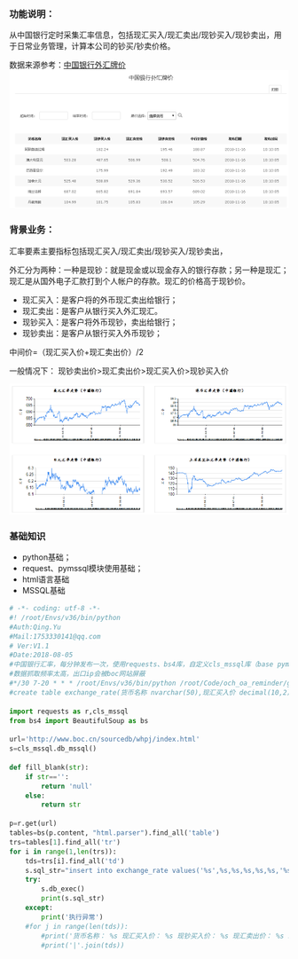 ### 功能说明：
从中国银行定时采集汇率信息，包括现汇买入/现汇卖出/现钞买入/现钞卖出，用于日常业务管理，计算本公司的钞买/钞卖价格。

数据来源参考：[中国银行外汇牌价](http://www.boc.cn/sourcedb/whpj/index.html)
![数据示例](https://github.com/QingYu2017/pic/blob/master/19.png)

### 背景业务：
汇率要素主要指标包括现汇买入/现汇卖出/现钞买入/现钞卖出，

外汇分为两种：一种是现钞：就是现金或以现金存入的银行存款；另一种是现汇；现汇是从国外电子汇款打到个人帐户的存款。现汇的价格高于现钞价。 
- 现汇买入：是客户将的外币现汇卖出给银行；
- 现汇卖出：是客户从银行买入外汇现汇。
- 现钞买入：是客户将外币现钞，卖出给银行；
- 现钞卖出：是客户从银行买入外币现钞；

中间价=（现汇买入价+现汇卖出价）/2 

一般情况下： 现钞卖出价>现汇卖出价>现汇买入价>现钞买入价

![采集数据](https://github.com/QingYu2017/pic/blob/master/18.png)

### 基础知识
- python基础；
- request、pymssql模块使用基础；
- html语言基础
- MSSQL基础

```python
# -*- coding: utf-8 -*- 
#! /root/Envs/v36/bin/python
#Auth:Qing.Yu
#Mail:1753330141@qq.com
# Ver:V1.1
#Date:2018-08-05
#中国银行汇率，每分钟发布一次，使用requests、bs4库，自定义cls_mssql库（base pymssql）
#数据抓取频率太高，出口ip会被boc网站屏蔽
#*/30 7-20 * * * /root/Envs/v36/bin/python /root/Code/och_oa_reminder/getRate.py
#create table exchange_rate(货币名称 nvarchar(50),现汇买入价 decimal(10,2),现钞买入价 decimal(10,2),现汇卖出价 decimal(10,2),现钞卖出价 decimal(10,2),中行折算价 decimal(10,2),发布日期 date,发布时间 time)

import requests as r,cls_mssql
from bs4 import BeautifulSoup as bs

url='http://www.boc.cn/sourcedb/whpj/index.html'
s=cls_mssql.db_mssql()

def fill_blank(str):
    if str=='':
        return 'null'
    else:
        return str

p=r.get(url)
tables=bs(p.content, "html.parser").find_all('table')
trs=tables[1].find_all('tr')
for i in range(1,len(trs)):
    tds=trs[i].find_all('td')
    s.sql_str="insert into exchange_rate values('%s',%s,%s,%s,%s,%s,'%s','%s')"%(tds[0].text,fill_blank(tds[1].text),fill_blank(tds[2].text),fill_blank(tds[3].text),fill_blank(tds[4].text),tds[5].text,tds[6].text,tds[7].text)
    try:
        s.db_exec()
        print(s.sql_str)
    except:
        print('执行异常')
    #for j in range(len(tds)):
        #print('货币名称： %s 现汇买入价： %s 现钞买入价： %s 现汇卖出价： %s 现钞卖出价： %s 中行折算价： %s 发布日期： %s 发布时间： %s'%(tds[0],tds[1],tds[2],tds[3],tds[4],tds[5],tds[6],tds[7]))
        #print('|'.join(tds))
```
